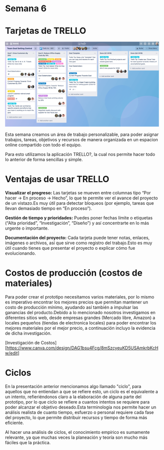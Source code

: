 # Semana 6

# Tarjetas de TRELLO

![Trello1](../recursos/imgs/TRELLO_img.png)

Esta semana creamos un área de trabajo personalizable, para poder asignar trabajos, tareas, objetivos y recursos de manera organizada en un espacion online compartido con todo el equipo.

Para esto utilizamos la aplicación TRELLO?, la cual nos permite hacer todo lo anterior de forma sencillas y simple.

# Ventajas de usar TRELLO

**Visualizar el progreso:** Las tarjetas se mueven entre columnas tipo “Por hacer → En proceso → Hecho”, lo que te permite ver el avance del proyecto de un vistazo.Es muy útil para detectar bloqueos (por ejemplo, tareas que llevan demasiado tiempo en “En proceso”).

**Gestión de tiempo y prioridades:** Puedes poner fechas límite o etiquetas (“Alta prioridad”, “Investigación”, “Diseño”) y así concentrarte en lo más urgente o importante.

**Documentación del proyecto:**  Cada tarjeta puede tener notas, enlaces, imágenes o archivos, así que sirve como registro del trabajo.Esto es muy útil cuando tienes que presentar el proyecto o explicar cómo fue evolucionando.

# Costos de producción (costos de materiales)

Para poder crear el prototipo necesitamos varios materiales, por lo mismo es imperativo encontrar los mejores precios que permitan mantener un costo de producción mínimo, ayudando así también a impulsar las ganancias del producto.Debido a lo mencionado nosotros investigamos en diferentes sitios web, desde empresas grandes (Mercado libre, Amazon) a locales pequeños (tiendas de electronica locales) para poder encontrar los mejores materiales por el mejor precio, a continuación incluyo la evidencia de dicha investigación.

[Investigación de Costos][https://www.canva.com/design/DAG1bsu4Fcg/8mSzcyeuKD5USAmkrbKcHw/edit]

# Ciclos

En la presentación anterior mencionamos algo llamado "ciclo", para aquellos que no entiendan a que se refiere esto, un ciclo es el equivalente a un intento, refieriéndonos claro a la elaboración de alguna parte del prototipo, por lo que ciclo se refiere a cuantos intentos se requiere para poder alcanzar el objetivo deseado.Esta terminología nos permite hacer un análisis realista de cuanto tiempo, esfuerzo o personal requiere cada fase del proyecto, lo que permite distribuir recursos y tiempo de forma más eficiente.

Al hacer una análisis de ciclos, el conocimiento empírico es sumamente relevante, ya que muchas veces la planeación y teoría son mucho más fáciles que la práctica.